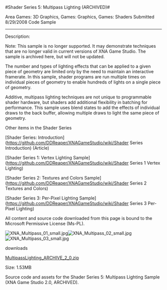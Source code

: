 #Shader Series 5: Multipass Lighting (ARCHIVED)#

Area
Games: 3D Graphics, Games: Graphics, Games: Shaders
Submitted
8/29/2008
Code Sample

---

Description:

Note: This sample is no longer supported. It may demonstrate techniques that are no longer valid in current versions of XNA Game Studio. The sample is archived here, but will not be updated.

The number and types of lighting effects that can be applied to a given piece of geometry are limited only by the need to maintain an interactive framerate. In this sample, shader programs are run multiple times on individual pieces of geometry to enable hundreds of lights on a single piece of geometry.

Additive, multipass lighting techniques are not unique to programmable shader hardware, but shaders add additional flexibility in batching for performance. This sample uses blend states to add the effects of individual draws to the back buffer, allowing multiple draws to light the same piece of geometry.

Other items in the Shader Series

[Shader Series: Introduction](https://github.com/DDReaper/XNAGameStudio/wiki/Shader Series Introduction) (Article)

[Shader Series 1: Vertex Lighting Sample](https://github.com/DDReaper/XNAGameStudio/wiki/Shader Series 1 Vertex Lighting)

[Shader Series 2: Textures and Colors Sample](https://github.com/DDReaper/XNAGameStudio/wiki/Shader Series 2 Textures and Colors)

[Shader Series 3: Per-Pixel Lighting Sample](https://github.com/DDReaper/XNAGameStudio/wiki/Shader Series 3 Per-Pixel Lighting)


All content and source code downloaded from this page is bound to the Microsoft Permissive License (Ms-PL).

![XNA_Multipass_01_small.jpg](https://github.com/DDReaper/XNAGameStudio/blob/master/Images/XNA_Multipass_01_small.jpg)![XNA_Multipass_02_small.jpg](https://github.com/DDReaper/XNAGameStudio/blob/master/Images/XNA_Multipass_02_small.jpg)![XNA_Multipass_03_small.jpg](https://github.com/DDReaper/XNAGameStudio/blob/master/Images/XNA_Multipass_03_small.jpg)

	
	
downloads

[MultipassLighting_ARCHIVE_2_0.zip](https://github.com/DDReaper/XNAGameStudio/blob/master/Samples/MultipassLighting_ARCHIVE_2_0.zip?raw=true)

Size: 1.53MB

Source code and assets for the Shader Series 5: Multipass Lighting Sample (XNA Game Studio 2.0, ARCHIVED). 